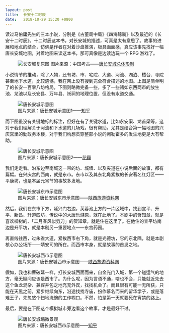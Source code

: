 ```yaml
---
layout: post
title:  长安十二时辰
date:   2018-10-29 15:20 +0800
---
```


读过马伯庸先生的三本小说，分别是《古董局中局》《四海鲸骑》以及最近的《长安十二时辰》。十二时辰这本书，对长安城的描述，可真是太有意思了。故事的进展和地点的结合，仿佛是作者在对着沙盘推演，极具画面感，真应该事先找好一幅唐长安城地图，对着地图来读这本书，那可真像是边读边玩一个 RPG 游戏了。

<figure>
    <img src="http://www.kaogu.cn/uploads/cn/201503/20150309baikejianzhu1.jpg" alt="长安城复原图" />
    </figcaption>图片来源：中国考古——<a href="http://www.kaogu.cn/cn/kaoguyuandi/kaogubaike/2015/0309/49481.html">唐长安城总体形制</a></figcaption>
</figure>

小说情节的推动，除了人物，还有坊、市、宅院、大道、河流、湖泊、楼台、寺院甚至地下水道，比较遗憾，我在网上没有搜到完全符合描述的地图。上图是简单明了的长安一百零八坊格局，下图则略微完备一些，多了一些诸如东西两市的放生池、龙池以及长安县、万年县、袄祠的地理位置，但没有水道交通。

<figure>
    <img src="https://pic4.zhimg.com/7ec13095f1bb9615e6459d93a01fd893_r.jpg" alt="唐长安城示意图" />
    <figcaption>图片来源：唐长安城示意图1——<a href="https://www.zhihu.com/question/27549539">知乎</a></figcaption>
</figure>

而下图虽没有关键地标的标注，但好在有了关键水道，比如永安渠、龙首渠等，这对于我们理解关于河流和下水道的几场戏，很有帮助。尤其是结合第一幅地图的兴庆宫里的勤政务本楼，对于我们构想贯穿整部小说的阙勒霍多的发生地更是大有帮助。

<figure>
    <img src="http://img.hb.aicdn.com/4180d773cd3e6a66736968b68d2a7fbf1b1fed2d3278a-Cb7y0X_fw658" alt="唐长安城示意图" />
    <figcaption>图片来源：唐长安城示意图2——<a href="https://www.zhihu.com/question/27549539">花瓣</a></figcaption>
</figure>

我们走走看。沿东边至南城这一带的坊、城墙、以及夹道在小说后面的故事，都有篇幅。在兴庆宫的西南，就是东市。东市以及其东北角紧挨的长安著名红灯区——平康坊，也是本届元宵节的事故多发地。

<figure>
    <img src="http://www.xtour.cn/tang/pic/dongshi.gif" alt="唐长安城东市示意图" />
    <figcaption>图片来源：唐长安城东市示意图——<a href="http://www.xtour.cn/tang/chang_an_cheng/xishi.htm">陕西旅游资料网</a></figcaption>
</figure>

然后，我们在东市下方，延兴门右边，芙蓉池上方的一片区域中，找到宣平、升平、新昌、升道四坊，传说中的大唐乐游原，就在此地了。本剧中的贺知章，就是喜欢柳树的、「二月春风似剪刀」的贺知章，就是住在这里了。在他住的宣平坊南边是升平坊，就是本剧另一重要地点——东宫药园。

再直线往西，过朱雀大道，紧挨西市右下角，就是光德坊，它的东北隅，就是本剧核心办公场所——靖安司的所在。而西市本身，就是故事的首发之地。

<figure>
    <img src="http://www.xtour.cn/tang/pic/xishi.gif" alt="唐长安城西市示意图" />
    <figcaption>图片来源：唐长安城西市示意图——<a href="http://www.xtour.cn/tang/chang_an_cheng/xishi.htm">陕西旅游资料网</a></figcaption>
</figure>
假如，我也和曹破延一样，打长安城西面而来，自金光门入城，第一个碰运气的地方，毫无疑问应该是西市了。为什么呢，因为言语不通，啥也不会，只能就近先去这个鱼龙混杂、兼容并包之地充充外宾，找找机会了。而且很有可能一无所获，只能在天黑之前，紧步继续向东，沿途找找寺庙，扮作慕名而来的留华学子，或是落难王子，先忽悠个扫地洗碗的工作糊口。不然，怕是第一天就要死在宵禁的路上。

最后，要是在下图这个模拟城市旁边看这个故事，才是最好不过。

<figure>
    <img src="https://pic3.zhimg.com/60f7d8f6dbb8813e1282f87b6f184386_r.jpg" alt="唐长安城缩微景观" />
    <figcaption>图片来源：唐长安城西市示意图——<a href="https://www.zhihu.com/question/27549539">知乎</a></figcaption>
</figure>